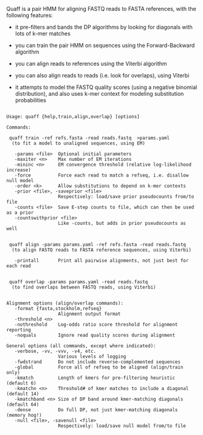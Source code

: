 Quaff is a pair HMM for aligning FASTQ reads to FASTA references,
with the following features:

- it pre-filters and bands the DP algorithms by looking for diagonals
  with lots of k-mer matches

- you can train the pair HMM on sequences using the Forward-Backward
  algorithm

- you can align reads to references using the Viterbi algorithm

- you can also align reads to reads (i.e. look for overlaps), using
  Viterbi

- it attempts to model the FASTQ quality scores (using a negative
  binomial distribution), and also uses k-mer context for modeling
  substitution probabilities


<pre><code>
Usage: quaff {help,train,align,overlap} [options]

Commands:

 quaff train -ref refs.fasta -read reads.fastq  &gt;params.yaml
  (to fit a model to unaligned sequences, using EM)

   -params &lt;file&gt;  Optional initial parameters
   -maxiter &lt;n&gt;    Max number of EM iterations
   -mininc &lt;n&gt;     EM convergence threshold (relative log-likelihood increase)
   -force          Force each read to match a refseq, i.e. disallow null model
   -order &lt;k&gt;      Allow substitutions to depend on k-mer contexts
   -prior &lt;file&gt;, -saveprior &lt;file&gt;
                   Respectively: load/save prior pseudocounts from/to file
   -counts &lt;file&gt;  Save E-step counts to file, which can then be used as a prior
   -countswithprior &lt;file&gt;
                   Like -counts, but adds in prior pseudocounts as well


 quaff align -params params.yaml -ref refs.fasta -read reads.fastq
  (to align FASTQ reads to FASTA reference sequences, using Viterbi)

   -printall       Print all pairwise alignments, not just best for each read


 quaff overlap -params params.yaml -read reads.fastq
  (to find overlaps between FASTQ reads, using Viterbi)


Alignment options (align/overlap commands):
   -format {fasta,stockholm,refseq}
                   Alignment output format
   -threshold &lt;n&gt;
   -nothreshold    Log-odds ratio score threshold for alignment reporting
   -noquals        Ignore read quality scores during alignment

General options (all commands, except where indicated):
   -verbose, -vv, -vvv, -v4, etc.
                   Various levels of logging
   -fwdstrand      Do not include reverse-complemented sequences
   -global         Force all of refseq to be aligned (align/train only)
   -kmatch         Length of kmers for pre-filtering heuristic (default 6)
   -kmatchn &lt;n&gt;    Threshold# of kmer matches to include a diagonal (default 14)
   -kmatchband &lt;n&gt; Size of DP band around kmer-matching diagonals (default 64)
   -dense          Do full DP, not just kmer-matching diagonals (memory hog!)
   -null &lt;file&gt;, -savenull &lt;file&gt;
                   Respectively: load/save null model from/to file

</code></pre>
